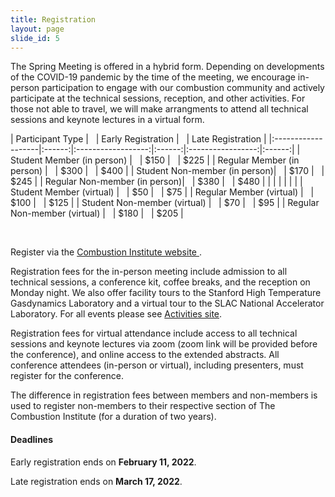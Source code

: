 ```yaml
---
title: Registration
layout: page
slide_id: 5
---
```


The Spring Meeting is offered in a hybrid form. Depending on developments of the COVID-19 pandemic by the time of the meeting, we encourage in-person participation to engage with our combustion community and actively participate at the technical sessions, reception, and other activities. For those not able to travel, we will make arrangments to attend all technical sessions and keynote lectures in a virtual form. 

| Participant Type   | &nbsp; | Early Registration | &nbsp; | Late Registration |
|:-------------------|:------:|:------------------:|:------:|:-----------------:|:------:|
| Student Member (in person)    | &nbsp; |        $150        | &nbsp; |       $225        | 
| Regular Member (in person)    | &nbsp; |        $300        | &nbsp; |       $400        | 
| Student Non-member (in person)| &nbsp; |        $170        | &nbsp; |       $245        | 
| Regular Non-member (in person)| &nbsp; |        $380        | &nbsp; |       $480        | 
|                               |        |                    |        |                   |
| Student Member (virtual)      | &nbsp; |        $50         | &nbsp; |       $75         | 
| Regular Member (virtual)      | &nbsp; |        $100        | &nbsp; |       $125        | 
| Student Non-member (virtual)  | &nbsp; |        $70         | &nbsp; |       $95         | 
| Regular Non-member (virtual)  | &nbsp; |        $180        | &nbsp; |       $205        | 

&nbsp;

Register via the [Combustion Institute website <i class="fa fa-external-link fa-fw" aria-hidden="true"></i>](https://ams.combustioninstitute.org/).

Registration fees for the in-person meeting include admission to all technical sessions, a conference kit, coffee breaks, and the reception on Monday night. We also offer facility tours to the Stanford High Temperature Gasdynamics Laboratory and a virtual tour to the SLAC National Accelerator Laboratory. For all events please see [Activities site](./activities.html).

Registration fees for virtual attendance include access to all technical sessions and keynote lectures via zoom (zoom link will be provided before the conference), and online access to the extended abstracts. All conference attendees (in-person or virtual), including presenters, must register for the conference.

The difference in registration fees between members and non-members is used to register non-members to their respective section of The Combustion Institute (for a duration of two years).

#### Deadlines

Early registration ends on **February 11, 2022**.
<br>

Late registration ends on **March 17, 2022**.
